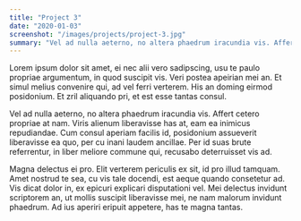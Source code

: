 ```yaml
---
title: "Project 3"
date: "2020-01-03"
screenshot: "/images/projects/project-3.jpg"
summary: "Vel ad nulla aeterno, no altera phaedrum iracundia vis. Affert cetero propriae at nam. Viris alienum liberavisse has at, eam ea inimicus repudiandae"
---
```


Lorem ipsum dolor sit amet, ei nec alii vero sadipscing, usu te paulo propriae argumentum, in quod suscipit vis. Veri postea apeirian mei an. Et simul melius convenire qui, ad vel ferri verterem. His an doming eirmod posidonium. Et zril aliquando pri, et est esse tantas consul.

Vel ad nulla aeterno, no altera phaedrum iracundia vis. Affert cetero propriae at nam. Viris alienum liberavisse has at, eam ea inimicus repudiandae. Cum consul aperiam facilis id, posidonium assueverit liberavisse ea quo, per cu inani laudem ancillae. Per id suas brute referrentur, in liber meliore commune qui, recusabo deterruisset vis ad.

Magna delectus ei pro. Elit verterem periculis ex sit, id pro illud tamquam. Amet nostrud te sea, cu vis tale docendi, est aeque quando consetetur ad. Vis dicat dolor in, ex epicuri explicari disputationi vel. Mei delectus invidunt scriptorem an, ut mollis suscipit liberavisse mei, ne nam malorum invidunt phaedrum. Ad ius aperiri eripuit appetere, has te magna tantas.
